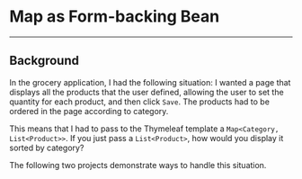 # Map as Form-backing Bean
---

## Background
In the grocery application, I had the following situation:  I wanted a page that displays all the products that the user defined, allowing the user
to set the quantity for each product, and then click `Save`. The products had to be ordered in the page according to category.

This means that I had to pass to the Thymeleaf template a `Map<Category, List<Product>>`. If you just pass a `List<Product>`, how would you 
display it sorted by category?

The following two projects demonstrate ways to handle this situation.